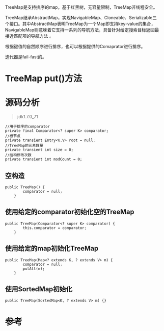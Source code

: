 TreeMap是支持排序的map，基于红黑树，无容量限制，TreeMap非线程安全。

TreeMap继承AbstractMap，实现NavigableMap、Cloneable、Serializable三个接口。其中AbstractMap表明TreeMap为一个Map即支持key-value的集合， NavigableMap则意味着它支持一系列的导航方法，具备针对给定搜索目标返回最接近匹配项的导航方法 。

根据键值的自然顺序进行排序，也可以根据提供的Comaprator进行排序。

迭代器是fail-fast的。

# TreeMap put()方法


# 源码分析
>jdk1.7.0_71

```
//用于排序的comparator
private final Comparator<? super K> comparator;
//根节点
private transient Entry<K,V> root = null;
//TreeMap的元素数量
private transient int size = 0;
//结构修改次数
private transient int modCount = 0;
```

## 空构造

```
public TreeMap() {
        comparator = null;
    }
```

## 使用给定的comparator初始化空的TreeMap

```
public TreeMap(Comparator<? super K> comparator) {
        this.comparator = comparator;
    }
```

## 使用给定的map初始化TreeMap
```
public TreeMap(Map<? extends K, ? extends V> m) {
        comparator = null;
        putAll(m);
    }
```

## 使用SortedMap初始化
```
public TreeMap(SortedMap<K, ? extends V> m) {}
```


# 参考
